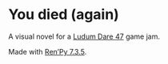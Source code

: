 # You died (again)

A visual novel for a [Ludum Dare 47](https://ldjam.com/events/ludum-dare/47) game jam.

Made with [Ren’Py 7.3.5](https://www.renpy.org/).
